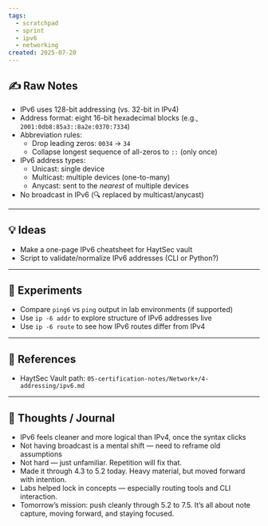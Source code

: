 ```yaml
---
tags:
  - scratchpad
  - sprint
  - ipv6
  - networking
created: 2025-07-20
---
```

## ✍️ Raw Notes  
- IPv6 uses 128-bit addressing (vs. 32-bit in IPv4)  
- Address format: eight 16-bit hexadecimal blocks (e.g., `2001:0db8:85a3::8a2e:0370:7334`)  
- Abbreviation rules:  
  - Drop leading zeros: `0034` → `34`  
  - Collapse longest sequence of all-zeros to `::` (only once)  
- IPv6 address types:  
  - Unicast: single device  
  - Multicast: multiple devices (one-to-many)  
  - Anycast: sent to the *nearest* of multiple devices  
- No broadcast in IPv6 (🔍 replaced by multicast/anycast)

---

## 💡 Ideas  
- Make a one-page IPv6 cheatsheet for HaytSec vault  
- Script to validate/normalize IPv6 addresses (CLI or Python?)  

---
## 🔧 Experiments  
- Compare `ping6` vs `ping` output in lab environments (if supported)  
- Use `ip -6 addr` to explore structure of IPv6 addresses live  
- Use `ip -6 route` to see how IPv6 routes differ from IPv4  


---

## 🔗 References  
- HaytSec Vault path: `05-certification-notes/Network+/4-addressing/ipv6.md`

---

## 🧠 Thoughts / Journal  
- IPv6 feels cleaner and more logical than IPv4, once the syntax clicks  
- Not having broadcast is a mental shift — need to reframe old assumptions  
- Not hard — just unfamiliar. Repetition will fix that.  
- Made it through 4.3 to 5.2 today. Heavy material, but moved forward with intention.  
- Labs helped lock in concepts — especially routing tools and CLI interaction.  
- Tomorrow’s mission: push cleanly through 5.2 to 7.5. It’s all about note capture, moving forward, and staying focused.

